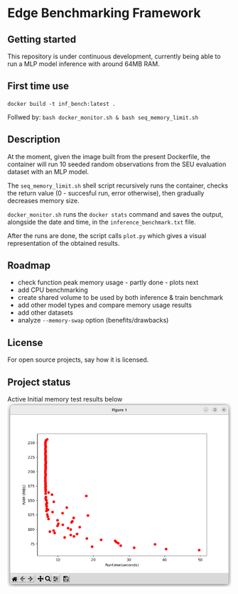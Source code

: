 # Edge Benchmarking Framework

## Getting started

This repository is under continuous development, currently being able to run a MLP model inference with around 64MB RAM. 

## First time use

`docker build -t inf_bench:latest .`

Follwed by: `bash docker_monitor.sh & bash seq_memory_limit.sh`


## Description
At the moment, given the image built from the present Dockerfile, the container will run 10 seeded random observations from the SEU evaluation dataset with an MLP model. 

The `seq_memory_limit.sh` shell script recursively runs the container, checks the return value (0 - succesful run, error otherwise), then gradually decreases memory size.

`docker_monitor.sh` runs the `docker stats` command and saves the output, alongside the date and time, in the `inference_benchmark.txt` file.

After the runs are done, the script calls `plot.py` which gives a visual representation of the obtained results. 

## Roadmap
* check function peak memory usage - partly done - plots next
* add CPU benchmarking 
* create shared volume to be used by both inference & train benchmark
* add other model types and compare memory usage results
* add other datasets
* analyze `--memory-swap` option (benefits/drawbacks)


## License
For open source projects, say how it is licensed.

## Project status
Active
Initial memory test results below
![RAM Results](initial_RAM_results.png)

